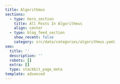 ```yaml
---
title: Algorithmus
sections:
  - type: hero_section
    title: All Posts In Algorithmus
    align: center
  - type: blog_feed_section
    show_recent: false
    category: src/data/categories/algorithmus.yaml
seo:
  title: ''
  description: ''
  robots: []
  extra: []
  type: stackbit_page_meta
template: advanced
---
```

